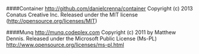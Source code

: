 ####Container 
http://github.com/danielcrenna/container
Copyright (c) 2013 Conatus Creative Inc.
Released under the MIT license (http://opensource.org/licenses/MIT) 

####Munq
http://munq.codeplex.com
Copyright (c) 2011 by Matthew Dennis.
Released under the Microsoft Public License (Ms-PL) http://www.opensource.org/licenses/ms-pl.html
